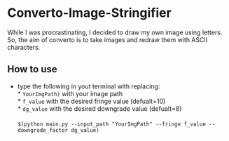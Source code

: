 # Converto-Image-Stringifier
While I was procrastinating, I decided to draw my own image using letters. So, the aim of converto is to take images and redraw them with ASCII characters.

## How to use
* type the following in yout terminal with replacing:<br />
        * ```YourImgPath)``` with your image path<br />
        * ```f_value``` with the desired fringe value (defualt=10)<br />
        * ```dg_value``` with the desired downgrade value (defualt=8)<br />
     <br />
 ```$(python main.py --input_path "YourImgPath" --fringe f_value --downgrade_factor dg_value) ``` 
  
